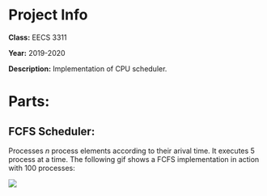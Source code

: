 # Project Info

**Class:** EECS 3311

**Year:** 2019-2020

**Description:** Implementation of CPU scheduler.

# Parts:
## FCFS Scheduler:
Processes _n_ process elements according to their arival time. It executes 5 process at a time. The following gif shows a FCFS implementation in action with 100 processes:

![](captures/FCFS-Implementation.gif)
